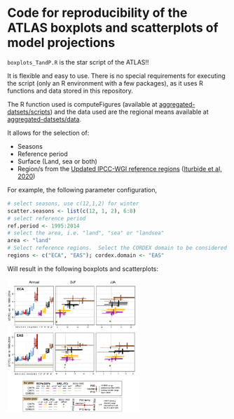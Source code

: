 # Code for reproducibility of the ATLAS boxplots and scatterplots of model projections

`boxplots_TandP.R` is the star script of the ATLAS!!

It is flexible and easy to use. There is no special requirements for executing the script (only an R environment with a few packages), as it uses R functions and data stored in this repository. 

The R function used is computeFigures (available at [aggregated-datsets/scripts](https://github.com/SantanderMetGroup/ATLAS/tree/devel/aggregated-datasets/scripts)) and the data used are the regional means available at [aggregated-datsets/data](https://github.com/SantanderMetGroup/ATLAS/tree/devel/aggregated-datasets/data).

It allows for the selection of:

* Seasons
* Reference period
* Surface (Land, sea or both)
* Region/s from the [Updated IPCC-WGI reference regions](https://github.com/SantanderMetGroup/ATLAS/tree/devel/reference-regions) ([Iturbide et al, 2020](https://essd.copernicus.org/articles/12/2959/2020/))

For example, the following parameter configuration,

```r
# select seasons, use c(12,1,2) for winter
scatter.seasons <- list(c(12, 1, 2), 6:8)
# select reference period
ref.period <- 1995:2014
# select the area, i.e. "land", "sea" or "landsea"
area <- "land"
# Select reference regions.  Select the CORDEX domain to be considered
regions <- c("ECA", "EAS"); cordex.domain <- "EAS"
```

Will result in the following boxplots and scatterplots:


<img src="SEA_land_baseperiod_1995-2014_ATvsAP.png" align="left" alt="" width="300" />

